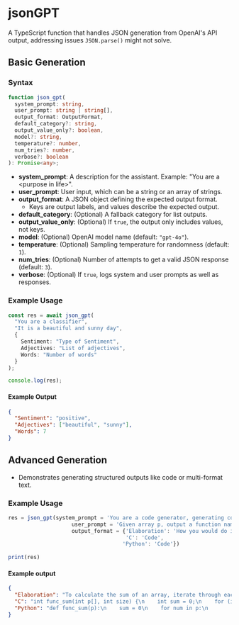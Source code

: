 # jsonGPT

A TypeScript function that handles JSON generation from OpenAI's API output, addressing issues `JSON.parse()` might not solve.

## Basic Generation

### Syntax

```typescript
function json_gpt(
  system_prompt: string,
  user_prompt: string | string[],
  output_format: OutputFormat,
  default_category?: string,
  output_value_only?: boolean,
  model?: string,
  temperature?: number,
  num_tries?: number,
  verbose?: boolean
): Promise<any>;
```

- **system_prompt**: A description for the assistant. Example: "You are a \<purpose in life\>".
- **user_prompt**: User input, which can be a string or an array of strings.
- **output_format**: A JSON object defining the expected output format.
  - Keys are output labels, and values describe the expected output.
- **default_category**: (Optional) A fallback category for list outputs.
- **output_value_only**: (Optional) If `true`, the output only includes values, not keys.
- **model**: (Optional) OpenAI model name (default: `"gpt-4o"`).
- **temperature**: (Optional) Sampling temperature for randomness (default: `1`).
- **num_tries**: (Optional) Number of attempts to get a valid JSON response (default: `3`).
- **verbose**: (Optional) If `true`, logs system and user prompts as well as responses.

### Example Usage

```typescript
const res = await json_gpt(
  "You are a classifier",
  "It is a beautiful and sunny day",
  {
    Sentiment: "Type of Sentiment",
    Adjectives: "List of adjectives",
    Words: "Number of words"
  }
);

console.log(res);
```

#### Example Output

```json
{
  "Sentiment": "positive",
  "Adjectives": ["beautiful", "sunny"],
  "Words": 7
}
```

## Advanced Generation

- Demonstrates generating structured outputs like code or multi-format text.

### Example Usage

```typescript
res = json_gpt(system_prompt = 'You are a code generator, generating code to fulfil a task',
                    user_prompt = 'Given array p, output a function named func_sum to return its sum',
                    output_format = {'Elaboration': 'How you would do it',
                                     'C': 'Code',
                                    'Python': 'Code'})
                                    
print(res)
```
#### Example output

```json
{
  "Elaboration": "To calculate the sum of an array, iterate through each element and add it to a running total.",
  "C": "int func_sum(int p[], int size) {\n    int sum = 0;\n    for (int i = 0; i < size; i++) {\n        sum += p[i];\n    }\n    return sum;\n}",
  "Python": "def func_sum(p):\n    sum = 0\n    for num in p:\n        sum += num\n    return sum"
}
